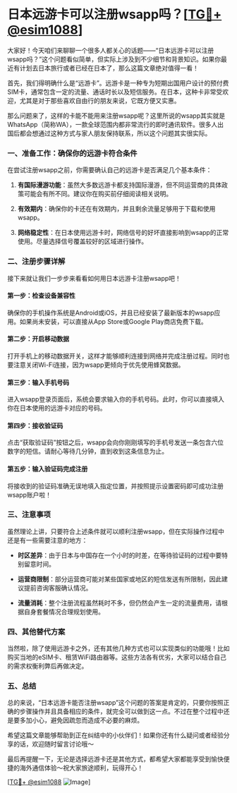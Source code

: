 # 日本远游卡可以注册wsapp吗？[[TG💪+ @esim1088](https://t.me/s/esim1088)]

大家好！今天咱们来聊聊一个很多人都关心的话题——“日本远游卡可以注册wsapp吗？”这个问题看似简单，但实际上涉及到不少细节和背景知识。如果你最近有计划去日本旅行或者已经在日本了，那么这篇文章绝对值得一看！

首先，我们得明确什么是“远游卡”。远游卡是一种专为短期出国用户设计的预付费SIM卡，通常包含一定的流量、通话时长以及短信服务。在日本，这种卡非常受欢迎，尤其是对于那些喜欢自由行的朋友来说，它既方便又实惠。

那么问题来了，这样的卡能不能用来注册wsapp呢？这里所说的wsapp其实就是WhatsApp（简称WA），一款全球范围内都非常流行的即时通讯软件。很多人出国后都会想通过这种方式与家人朋友保持联系，所以这个问题其实很实际。

### 一、准备工作：确保你的远游卡符合条件

在尝试注册wsapp之前，你需要确认自己的远游卡是否满足几个基本条件：

1. **有国际漫游功能**：虽然大多数远游卡都支持国际漫游，但不同运营商的具体政策可能会有所不同。建议你在购买前仔细阅读相关说明。
   
2. **有效期内**：确保你的卡还在有效期内，并且剩余流量足够用于下载和使用wsapp。

3. **网络稳定性**：在日本使用远游卡时，网络信号的好坏直接影响到wsapp的正常使用。尽量选择信号覆盖较好的区域进行操作。

### 二、注册步骤详解

接下来就让我们一步步来看看如何用日本远游卡注册wsapp吧！

#### 第一步：检查设备兼容性

确保你的手机操作系统是Android或iOS，并且已经安装了最新版本的wsapp应用。如果尚未安装，可以直接从App Store或Google Play商店免费下载。

#### 第二步：开启移动数据

打开手机上的移动数据开关，这样才能够顺利连接到网络并完成注册过程。同时也要注意关闭Wi-Fi连接，因为wsapp更倾向于优先使用蜂窝数据。

#### 第三步：输入手机号码

进入wsapp登录页面后，系统会要求输入你的手机号码。此时，你可以直接填入你在日本使用的远游卡对应的号码。

#### 第四步：接收验证码

点击“获取验证码”按钮之后，wsapp会向你刚刚填写的手机号发送一条包含六位数字的短信。请耐心等待几分钟，直到收到这条信息为止。

#### 第五步：输入验证码完成注册

将接收到的验证码准确无误地填入指定位置，并按照提示设置密码即可成功注册wsapp账户啦！

### 三、注意事项

虽然理论上讲，只要符合上述条件就可以顺利注册wsapp，但在实际操作过程中还是有一些需要注意的地方：

- **时区差异**：由于日本与中国存在一个小时的时差，在等待验证码的过程中要特别留意时间。
  
- **运营商限制**：部分运营商可能对某些国家或地区的短信发送有所限制，因此建议提前咨询客服确认情况。

- **流量消耗**：整个注册流程虽然耗时不多，但仍然会产生一定的流量费用，请根据自身套餐情况合理规划使用。

### 四、其他替代方案

当然啦，除了使用远游卡之外，还有其他几种方式也可以实现类似的功能哦！比如购买当地的eSIM卡、租赁WiFi路由器等。这些方法各有优劣，大家可以结合自己的需求权衡利弊后再做决定。

### 五、总结

总的来说，“日本远游卡能否注册wsapp”这个问题的答案是肯定的，只要你按照正确的步骤操作并且具备相应的条件，就完全可以做到这一点。不过在整个过程中还是要多加小心，避免因疏忽而造成不必要的麻烦。

希望这篇文章能够帮助到正在纠结中的小伙伴们！如果你还有什么疑问或者经验分享的话，欢迎随时留言讨论哦～

最后再提醒一下，无论是选择远游卡还是其他方式，都希望大家都能享受到愉快便捷的海外通信体验～祝大家旅途顺利，玩得开心！

[[TG💪+ @esim1088](https://t.me/s/esim1088) ![Image](https://i.postimg.cc/4NQfJmqS/Snipaste-2025-05-13-00-14-12.png)]